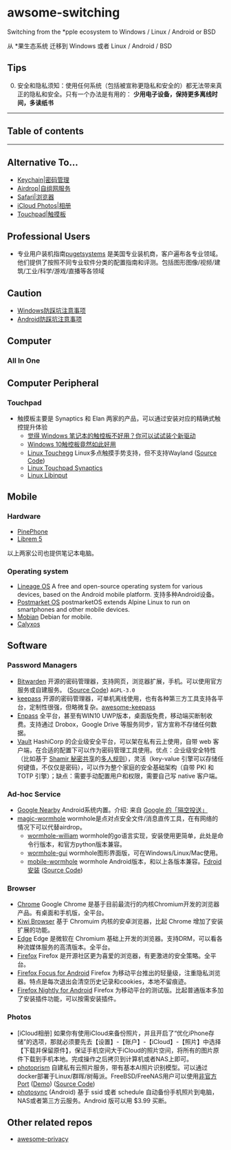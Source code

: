 # awsome-switching

Switching from the *pple ecosystem to Windows / Linux / Android or BSD

从 *果生态系统 迁移到 Windows 或者 Linux / Android / BSD

## Tips

0. 安全和隐私须知：使用任何系统（包括被宣称更隐私和安全的）都无法带来真正的隐私和安全。只有一个办法是有用的： **少用电子设备，保持更多离线时间，多读纸书**

--------------------

## Table of contents

--------------------

## Alternative To...

* [Keychain|密码管理](#password-managers)
* [Airdrop|自组网服务](#ad-hoc-service)
* [Safari|浏览器](#browser)
* [iCloud Photos|相册](#photos)
* [Touchpad|触摸板](#touchpad)

## Professional Users
 
 - 专业用户装机指南[pugetsystems](https://www.pugetsystems.com/all_articles.php) 是美国专业装机商，客户遍布各专业领域。他们提供了按照不同专业软件分类的配置指南和评测。包括图形图像/视频/建筑/工业/科学/游戏/直播等各领域

## Caution

 * [Windows防踩坑注意事项](windows-notes.md)
 * [Android防踩坑注意事项](android-notes.md)

## Computer

### All In One

## Computer Peripheral

### Touchpad
- 触摸板主要是 Synaptics 和 Elan 两家的产品，可以通过安装对应的精确式触控提升体验
  - [觉得 Windows 笔记本的触控板不好用？你可以试试装个新驱动](https://zhuanlan.zhihu.com/p/38249316)
  - [Windows 10触控板竟然如此好用](https://www.bilibili.com/read/cv5845861)
  - [Linux Touchegg](https://wiki.archlinux.org/title/touchegg) Linux多点触摸手势支持，但不支持Wayland ([Source Code](https://github.com/JoseExposito/touchegg))
  - [Linux Touchpad Synaptics](https://wiki.archlinux.org/title/Touchpad_Synaptics)
  - [Linux Libinput](https://wiki.archlinux.org/title/Libinput)

## Mobile

### Hardware
- [PinePhone](https://www.pine64.org/pinephone/)
- [Librem 5](https://shop.puri.sm/shop/librem-5/)

以上两家公司也提供笔记本电脑。

### Operating system
- [Lineage OS](https://lineageos.org/) A free and open-source operating system for various devices, based on the Android mobile platform. 支持多种Android设备。
- [Postmarket OS](https://postmarketos.org/) postmarketOS extends Alpine Linux to run on smartphones and other mobile devices.
- [Mobian](https://mobian-project.org/) Debian for mobile.
- [Calyxos](https://calyxos.org/)

## Software

<!-- BEGIN SOFTWARE LIST -->

### Password Managers

- [Bitwarden](https://bitwarden.com/) 开源的密码管理器，支持网页，浏览器扩展，手机。可以使用官方服务或自建服务。 ([Source Code](https://github.com/bitwarden/server)) `AGPL-3.0`
- [keepass](https://keepass.info/) 开源的密码管理器，可单机离线使用，也有各种第三方工具支持各平台，定制性很强，但略微复杂。[awesome-keepass](https://github.com/lgg/awesome-keepass)
- [Enpass](https://www.enpass.io/) 全平台，甚至有WIN10 UWP版本，桌面版免费，移动端买断制收费。支持通过 Drobox，Google Drive 等服务同步，官方宣称不存储任何数据。
- [Vault](https://www.vaultproject.io) HashiCorp 的企业级安全平台，可以架在私有云上使用，自带 web 客户端，在合适的配置下可以作为密码管理工具使用。优点：企业级安全特性（比如基于 [Shamir 秘密共享](https://en.wikipedia.org/wiki/Shamir's_Secret_Sharing)的[多人规则](https://en.wikipedia.org/wiki/Two-man_rule)），灵活（key-value 引擎可以存储任何键值，不仅仅是密码），可以作为整个家庭的安全基础架构（自带 PKI 和 TOTP 引擎）；缺点：需要手动配置用户和权限，需要自己写 native 客户端。

### Ad-hoc Service

- [Google Nearby](https://en.wikipedia.org/wiki/Nearby_Share) Android系统内置。介绍: 来自 [Google 的「隔空投送」](https://sspai.com/post/61450)
- [magic-wormhole](https://github.com/magic-wormhole/magic-wormhole) wormhole是点对点安全文件/消息直传工具，在有网络的情况下可以代替airdrop。
  - [wormhole-william](https://github.com/psanford/wormhole-william) wormhole的go语言实现，安装使用更简单，此处是命令行版本，和官方python版本兼容。
  - [wormhole-gui](https://github.com/Jacalz/wormhole-gui) wormhole图形界面版，可在Windows/Linux/Mac使用。
  - [mobile-wormhole](https://play.google.com/store/apps/details?id=com.pavelsof.wormhole) wormhole Android版本，和以上各版本兼容。[Fdroid安装](https://f-droid.org/packages/com.pavelsof.wormhole/) ([Source Code](https://github.com/pavelsof/mobile-wormhole))

### Browser

- [Chrome](https://www.google.com/chrome)  Google Chrome 是基于目前最流行的内核Chromium开发的浏览器产品。有桌面和手机版，全平台。
- [Kiwi Browser](https://play.google.com/store/apps/details?id=com.kiwibrowser.browser) 基于 Chromuim 内核的安卓浏览器，比起 Chrome 增加了安装扩展的功能。
- [Edge](https://microsoftedgewelcome.microsoft.com) Edge 是微软在 Chromium 基础上开发的浏览器。支持DRM，可以看各种流媒体服务的高清版本。全平台。
- [Firefox](https://www.mozilla.org/en-US/firefox/new/) Firefox 是开源社区更为喜爱的浏览器，有更激进的安全策略。全平台。
- [Firefox Focus for Android](https://play.google.com/store/apps/details?id=org.mozilla.focus) Firefox 为移动平台推出的轻量级，注重隐私浏览器。特点是每次退出会清空历史记录和cookies，本地不留痕迹。
- [Firefox Nightly for Android](https://play.google.com/store/apps/details?id=org.mozilla.fenix) Firefox 为移动平台的测试版。比起普通版本多加了安装插件功能，可以按需安装插件。

### Photos

- [iCloud相册] 如果你有使用iCloud来备份照片，并且开启了“优化iPhone存储”的选项，那就必须要先去【设置】-【账户】-【iCloud】-【照片】中选择【下载并保留原件】，保证手机空间大于iCloud的照片空间，将所有的图片原件下载到手机本地。完成操作之后拷贝到计算机或者NAS上即可。
- [photoprism](https://photoprism.app/features) 自建私有云照片服务，带有基本AI照片识别模型。可以通过docker部署于Linux/群晖/树莓派。FreeBSD/FreeNAS用户可以使用[非官方Port](https://github.com/huo-ju/photoprism-freebsd-port) ([Demo](https://demo.photoprism.org)) ([Source Code](https://github.com/photoprism/photoprism))
- [photosync](https://www.photosync-app.com/) (Android) 基于 ssid 或者 schedule 自动备份手机照片到电脑，NAS或者第三方云服务。Android 版可以用 $3.99 买断。

## Other related repos
- [awesome-privacy](https://github.com/pluja/awesome-privacy)
